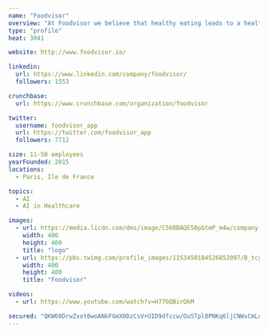 ```yaml
---
name: "Foodvisor"
overview: "At Foodvisor we believe that healthy eating leads to a healthier lifestyle."
type: "profile"
heat: 3041

website: http://www.foodvisor.io/

linkedin:
  url: https://www.linkedin.com/company/foodvisor/
  followers: 1553

crunchbase:
  url: https://www.crunchbase.com/organization/foodvisor

twitter:
  username: foodvisor_app
  url: https://twitter.com/foodvisor_app
  followers: 7712

size: 11-50 employees
yearFounded: 2015
locations:
  - Paris, Ile de France

topics:
  - AI
  - AI in Healthcare

images:
  - url: https://media.licdn.com/dms/image/C560BAQE50pGtmP_m4w/company-logo_400_400/0?e=1582761600&v=beta&t=M1vOKzAfqcWCx9G0XV8pMk6vjzbEmRf72m2IbDTcby8
    width: 400
    height: 400
    title: "logo"
  - url: https://pbs.twimg.com/profile_images/1153450184526852097/B_tcgtrN_400x400.jpg
    width: 400
    height: 400
    title: "Foodvisor"

videos:
  - url: https://www.youtube.com/watch?v=H77GQBirQkM

secured: "QKW68DrwZxot0woANkFGmX0DzCsV+UID9dfccw/OuSTpl8PNKq6ljCNWxCmLue3feeKCQ6jsuLnwu7syZum5qQ1vBdxV2jAOxExSQGchZRxEHTplL5Q5cE9fVQOnhe1048eAm+6XD+6mJL0JUDX/P/fh5ouafv6aXnoGWLU1rmgWKwG9d2er8N6nypPlv88yvn3bVQ5KDtbgAkaJGLrMMUQcO3bsW1PVp3NksvCM2aU1qRafr4QE8X69Xmqi3TRnTyRte/cezuPmoKGaoS0ehQ==;dLsuqgx+QVIZoT/AYLbFXA=="
---
```


